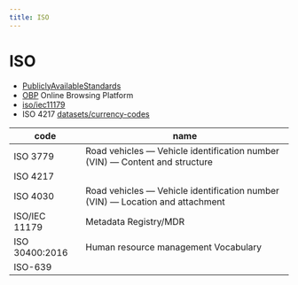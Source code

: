 ```yaml
---
title: ISO
---
```


# ISO

- [PubliclyAvailableStandards](https://standards.iso.org/ittf/PubliclyAvailableStandards/index.html)
- [OBP](https://www.iso.org/obp/ui)
  Online Browsing Platform
- [iso/iec11179](https://www.antpedia.com/standard/sp/544567.html)
- ISO 4217 [datasets/currency-codes](https://github.com/datasets/currency-codes)

| code           | name                                                                          |
| -------------- | ----------------------------------------------------------------------------- |
| ISO 3779       | Road vehicles — Vehicle identification number (VIN) — Content and structure   |
| ISO 4217       |
| ISO 4030       | Road vehicles — Vehicle identification number (VIN) — Location and attachment |
| ISO/IEC 11179  | Metadata Registry/MDR                                                         |
| ISO 30400:2016 | Human resource management Vocabulary                                          |
| ISO-639        |

